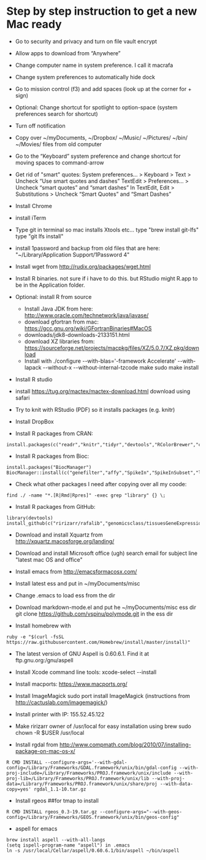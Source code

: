 # Step by step instruction to get a new Mac ready

* Go to security and privacy and turn on file vault encrypt 

* Allow apps to download from  “Anywhere”

* Change computer name in system preference. I call it macrafa

* Change system preferences to automatically hide dock

* Go to mission control (f3) and add spaces (look up at the corner for + sign)

* Optional: Change shortcut for spotlight to option-space (system preferences search for shortcut)

* Turn off notification
 
* Copy over ~/myDocuments, ~/Dropbox/ ~/Music/ ~/Pictures/ ~/bin/ ~/Movies/
files from old computer

* Go to the “Keyboard” system preference and change shortcut for moving spaces to command-arrow

* Get rid of "smart" quotes:
	System preferences… > Keyboard > Text > Uncheck “Use smart quotes and dashes”
	TextEdit > Preferences… > Uncheck “smart quotes” and “smart dashes”
	In TextEdit, Edit > Substitutions > Uncheck “Smart Quotes” and “Smart Dashes”

* Install Chrome

* install iTerm

* Type git in terminal so mac installs Xtools etc…
	type "brew install git-lfs"
	type "git lfs install"

* install 1password and backup from old files that are here: "~/Library/Application Support/1Password 4"

* Install wget from http://rudix.org/packages/wget.html

* Install R binaries. not sure if i have to do this. but RStudio might R.app to be in the Application folder.

* Optional: install R from source
	- Install Java JDK from here: http://www.oracle.com/technetwork/java/javase/
	- download gfortran from mac: https://gcc.gnu.org/wiki/GFortranBinaries#MacOS
	- downloads/jdk8-downloads-2133151.html
	- download XZ libraries from: https://sourceforge.net/projects/macpkg/files/XZ/5.0.7/XZ.pkg/download
	- Install with ./configure --with-blas='-framework Accelerate' --with-lapack --without-x --without-internal-tzcode
		make
		sudo make install 

* Install R studio

* install https://tug.org/mactex/mactex-download.html download using safari

* Try to knit with RStudio (PDF) so it installs packages (e.g. knitr)

* Install DropBox

* Install R packages from CRAN:

```
install.packages(c("readr","knitr","tidyr","devtools","RColorBrewer","class","caret","gplots","downloader","ggplot2","dplyr","gganimate","ggrepel","animation","UsingR","matrixStats","XML","corpcor"))
```

* Install R packages from Bioc:

```
install.packages("BiocManager")
BiocManager::install(c("genefilter","affy","SpikeIn","SpikeInSubset","limma","hgfocus.db","org.Hs.eg.db","GO.db","DESeq2","bumphunter","minfi","oligo","preprocessCore","qvalue"))
```

* Check what other packages I need after copying over all my coode:
```
find ./ -name "*.[R|Rmd|Rpres]" -exec grep "library" {} \;
```

* Install R packages from GitHub:
```
library(devtools)
install_github(c("ririzarr/rafalib","genomicsclass/tissuesGeneExpression","genomicsclass/GSE5859Subset","genomicsclass/GSE5859"))
```

* Download and install Xquartz from http://xquartz.macosforge.org/landing/


* Download and install Microsoft office (ugh) search email for subject line "latest mac OS and office"

* Install emacs from http://emacsformacosx.com/

* Install latest ess and put in ~/myDocuments/misc

* Change .emacs to load ess from the dir

* Download markdown-mode.el and put he  ~/myDocuments/misc ess dir
	git clone https://github.com/vspinu/polymode.git in the ess dir

* Install homebrew with 

```
ruby -e "$(curl -fsSL https://raw.githubusercontent.com/Homebrew/install/master/install)"
```

* The latest version of GNU Aspell is 0.60.6.1. Find it at ftp.gnu.org:/gnu/aspell

* Install Xcode command line tools: xcode-select --install

* Install macports: https://www.macports.org/

* Install ImageMagick sudo port install ImageMagick
(instructions from http://cactuslab.com/imagemagick/)
 

* Install printer with IP: 155.52.45.122

* Make ririzarr owner of /usr/local for easy installation using brew sudo chown -R $USER /usr/local

* Install rgdal from 
http://www.compmath.com/blog/2010/07/installing-package-on-mac-os-x/

```		
R CMD INSTALL --configure-args='--with-gdal-config=/Library/Frameworks/GDAL.framework/unix/bin/gdal-config --with-proj-include=/Library/Frameworks/PROJ.framework/unix/include --with-proj-lib=/Library/Frameworks/PROJ.framework/unix/lib --with-proj-data=/Library/Frameworks/PROJ.framework/unix/share/proj --with-data-copy=yes' rgdal_1.1-10.tar.gz
```

* Install rgeos ##for tmap to install
```
R CMD INSTALL rgeos_0.3-19.tar.gz --configure-args="--with-geos-config=/Library/Frameworks/GEOS.framework/unix/bin/geos-config"
```

* aspell for emacs
```
brew install aspell --with-all-langs
(setq ispell-program-name "aspell") in .emacs
ln -s /usr/local/Cellar/aspell/0.60.6.1/bin/aspell ~/bin/aspell
```

